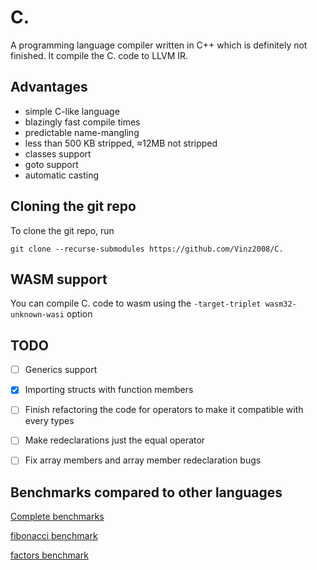 # C.

A programming language compiler written in C++ which is definitely not finished. It compile the C. code to LLVM IR.

## Advantages

- simple C-like language
- blazingly fast compile times
- predictable name-mangling
- less than 500 KB stripped, ≈12MB not stripped
- classes support
- goto support
- automatic casting

## Cloning the git repo

To clone the git repo, run 

```
git clone --recurse-submodules https://github.com/Vinz2008/C.
```

## WASM support

You can compile C. code to wasm using the ```-target-triplet wasm32-unknown-wasi``` option

## TODO

- [ ] Generics support
- [x] Importing structs with function members
- [ ] Finish refactoring the code for operators to make it compatible with every types
- [ ] Make redeclarations just the equal operator
- [ ] Fix array members and array member redeclaration bugs


## Benchmarks compared to other languages

[Complete benchmarks](https://github.com/Vinz2008/C./tree/master/docs/benchmarks.md)

[fibonacci benchmark](https://github.com/Vinz2008/C./tree/master/docs/tools/fibonacci.png)

[factors benchmark](https://github.com/Vinz2008/C./tree/master/docs/tools/factors.png)